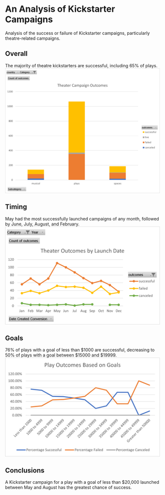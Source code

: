 # An Analysis of Kickstarter Campaigns
Analysis of the success or failure of Kickstarter campaigns, particularly theatre-related campaigns.

## Overall
The majority of theatre kickstarters are successful, including 65% of plays. 
![theatre_campagin_outcomes](https://github.com/kmburkezoo/kickstarter-analysis/blob/main/theater_campaign_outcomes.png)

## Timing
May had the most successfully launched campaigns of any month, followed by June, July, August, and February.
![outcomes_by_launch_date](https://github.com/kmburkezoo/kickstarter-analysis/blob/main/theater_outcomes_by_launch_date.png)

## Goals
76% of plays with a goal of less than $1000 are successful, decreasing to 50% of plays with a goal between $15000 and $19999.
![outcomes_vs_goals](https://github.com/kmburkezoo/kickstarter-analysis/blob/main/play_outcomes_vs_goals.png)

## Conclusions
A Kickstarter campaign for a play with a goal of less than $20,000 launched between May and August has the greatest chance of success.

